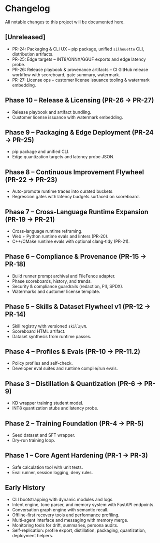 # Changelog

All notable changes to this project will be documented here.

## [Unreleased]
- PR-24: Packaging & CLI UX – pip package, unified `silhouette` CLI, distribution artifacts.
- PR-25: Edge targets – INT8/ONNX/GGUF exports and edge latency probe.
- PR-26: Release playbook & provenance artifacts – CI GitHub release workflow with scoreboard, gate summary, watermark.
- PR-27: License ops – customer license issuance tooling & watermark embedding.

## Phase 10 – Release & Licensing (PR-26 → PR-27)
- Release playbook and artifact bundling.
- Customer license issuance with watermark embedding.

## Phase 9 – Packaging & Edge Deployment (PR-24 → PR-25)
- pip package and unified CLI.
- Edge quantization targets and latency probe JSON.

## Phase 8 – Continuous Improvement Flywheel (PR-22 → PR-23)
- Auto-promote runtime traces into curated buckets.
- Regression gates with latency budgets surfaced on scoreboard.

## Phase 7 – Cross-Language Runtime Expansion (PR-19 → PR-21)
- Cross-language runtime reframing.
- Web + Python runtime evals and linters (PR-20).
- C++/CMake runtime evals with optional clang-tidy (PR-21).

## Phase 6 – Compliance & Provenance (PR-15 → PR-18)
- Build runner prompt archival and FileFence adapter.
- Phase scoreboards, history, and trends.
- Security & compliance guardrails (redaction, PII, SPDX).
- Watermarks and customer license template.

## Phase 5 – Skills & Dataset Flywheel v1 (PR-12 → PR-14)
- Skill registry with versioned `skill@vN`.
- Scoreboard HTML artifact.
- Dataset synthesis from runtime passes.

## Phase 4 – Profiles & Evals (PR-10 → PR-11.2)
- Policy profiles and self-check.
- Developer eval suites and runtime compile/run evals.

## Phase 3 – Distillation & Quantization (PR-6 → PR-9)
- KD wrapper training student model.
- INT8 quantization stubs and latency probe.

## Phase 2 – Training Foundation (PR-4 → PR-5)
- Seed dataset and SFT wrapper.
- Dry-run training loop.

## Phase 1 – Core Agent Hardening (PR-1 → PR-3)
- Safe calculation tool with unit tests.
- Eval runner, session logging, deny rules.

## Early History
- CLI bootstrapping with dynamic modules and logs.
- Intent engine, tone parser, and memory system with FastAPI endpoints.
- Conversation graph engine with semantic recall.
- Offline-first recovery tools and performance profiling.
- Multi-agent interface and messaging with memory merge.
- Monitoring tools for drift, summaries, persona audits.
- Self-replication: profile export, distillation, packaging, quantization, deployment helpers.
